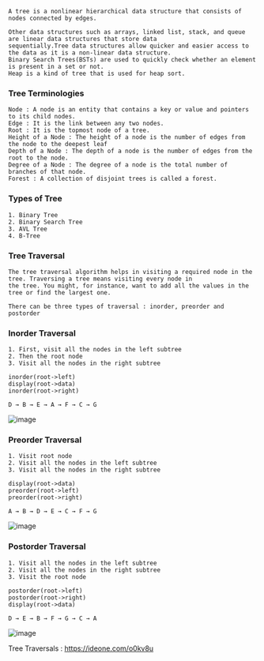 ```
A tree is a nonlinear hierarchical data structure that consists of nodes connected by edges.

Other data structures such as arrays, linked list, stack, and queue are linear data structures that store data
sequentially.Tree data structures allow quicker and easier access to the data as it is a non-linear data structure.
Binary Search Trees(BSTs) are used to quickly check whether an element is present in a set or not.
Heap is a kind of tree that is used for heap sort.
```

### Tree Terminologies
```
Node : A node is an entity that contains a key or value and pointers to its child nodes.
Edge : It is the link between any two nodes.
Root : It is the topmost node of a tree.
Height of a Node : The height of a node is the number of edges from the node to the deepest leaf
Depth of a Node : The depth of a node is the number of edges from the root to the node.
Degree of a Node : The degree of a node is the total number of branches of that node.
Forest : A collection of disjoint trees is called a forest.
```

### Types of Tree
```
1. Binary Tree
2. Binary Search Tree
3. AVL Tree
4. B-Tree
```

### Tree Traversal
```
The tree traversal algorithm helps in visiting a required node in the tree. Traversing a tree means visiting every node in 
the tree. You might, for instance, want to add all the values in the tree or find the largest one. 

There can be three types of traversal : inorder, preorder and postorder
```

### Inorder Traversal
```
1. First, visit all the nodes in the left subtree
2. Then the root node
3. Visit all the nodes in the right subtree
```
```
inorder(root->left)
display(root->data)
inorder(root->right)

D → B → E → A → F → C → G
```
![image](https://user-images.githubusercontent.com/59710234/156237770-a078b0d9-19e3-4ba2-a6f1-7240f5603481.png)

### Preorder Traversal
```
1. Visit root node
2. Visit all the nodes in the left subtree
3. Visit all the nodes in the right subtree
```
```
display(root->data)
preorder(root->left)
preorder(root->right)

A → B → D → E → C → F → G
```
![image](https://user-images.githubusercontent.com/59710234/156237860-19c89ac8-5024-4dd1-93e6-8625c11de746.png)

### Postorder Traversal
```
1. Visit all the nodes in the left subtree
2. Visit all the nodes in the right subtree
3. Visit the root node
```
```
postorder(root->left)
postorder(root->right)
display(root->data)

D → E → B → F → G → C → A
```
![image](https://user-images.githubusercontent.com/59710234/156237926-cff55f20-7a7e-43f9-a301-e8f2559f7af2.png)

Tree Traversals : https://ideone.com/o0kv8u 
